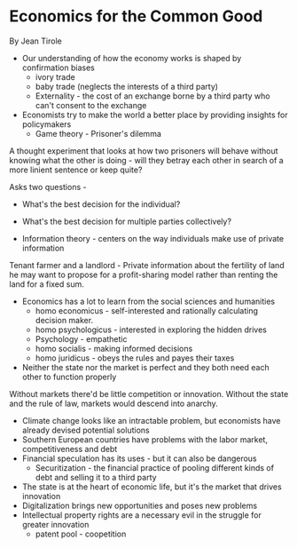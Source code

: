 # Economics for the Common Good

By Jean Tirole

- Our understanding of how the economy works is shaped by confirmation biases
  - ivory trade
  - baby trade (neglects the interests of a third party)
  - Externality - the cost of an exchange borne by a third party who can't consent to the exchange
- Economists try to make the world a better place by providing insights for policymakers
  - Game theory - Prisoner's dilemma

A thought experiment that looks at how two prisoners will behave without knowing what the other is doing - will they betray each other in search of a more linient sentence or keep quite?

Asks two questions -

- What's the best decision for the individual?
- What's the best decision for multiple parties collectively?

- Information theory - centers on the way individuals make use of private information

Tenant farmer and a landlord - Private information about the fertility of land he may want to propose for a profit-sharing model rather than renting the land for a fixed sum.

- Economics has a lot to learn from the social sciences and humanities
  - homo economicus - self-interested and rationally calculating decision maker.
  - homo psychologicus - interested in exploring the hidden drives
  - Psychology - empathetic
  - homo socialis - making informed decisions
  - homo juridicus - obeys the rules and payes their taxes
- Neither the state nor the market is perfect and they both need each other to function properly

Without markets there'd be little competition or innovation. Without the state and the rule of law, markets would descend into anarchy.

- Climate change looks like an intractable problem, but economists have already devised potential solutions
- Southern European countries have problems with the labor market, competitiveness and debt
- Financial speculation has its uses - but it can also be dangerous
  - Securitization - the financial practice of pooling different kinds of debt and selling it to a third party
- The state is at the heart of economic life, but it's the market that drives innovation
- Digitalization brings new opportunities and poses new problems
- Intellectual property rights are a necessary evil in the struggle for greater innovation
  - patent pool - coopetition
